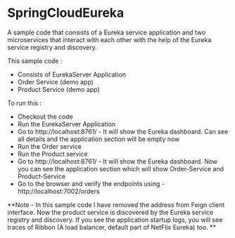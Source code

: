 # SpringCloudEureka
A sample code that consists of a Eureka service application and two microservices that interact with each other with the help of the Eureka service registry and discovery.

This sample code :
* Consists of EurekaServer Application
* Order Service (demo app)
* Product Service (demo app)

To run this :
* Checkout the code
* Run the EurekaServer Application 
* Go to http://localhost:8761/ - It will show the Eureka dashboard. Can see all details and the application section will be empty now
* Run the Order service 
* Run the Product service
* Go to http://localhost:8761/ - It will show the Eureka dashboard. Now you can see the application section which will show Order-Service and Product-Service
* Go to the browser and verify the endpoints using - http://localhost:7002/orders

**Note - In this sample code I have removed the address from Feign client interface. Now the product service is discovered by the Eureka service registry and discovery.
  If you see the application startup logs, you will see traces of Ribbon (A load balancer, default part of NetFlix Eureka) too.
**
